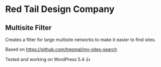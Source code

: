 # Red Tail Design Company
## Multisite Filter

Creates a filter for large multisite networks to make it easier to find sites.

Based on https://github.com/trepmal/my-sites-search

Tested and working on WordPress 5.4 👍

